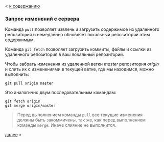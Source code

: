 < [к содержанию](./readme.md)
### Запрос изменений с сервера

Команда `pull` позволяет извлечь и загрузить содержимое из удаленного репозитория и немедленно обновляет локальный репозиторий этим содержимым.

Команда `git fetch` позволяет загрузить коммиты, файлы и ссылки из удаленного репозитория в ваш локальный репозиторий.

Чтобы забрать изменения из удаленной ветки *master* репозитория *origin* и слить их с изменениями в текущей ветке, где мы находимся, можно выполнить:

```
git pull origin master
```

Это аналогично двум последовательным командам:

```
git fetch origin
git merge origin/master
```

>Перед выполнением команды `pull` все текущие изменения должны быть закоммичены, так же, как перед выполнением команды `merge`. Иначе слияние не выполнится.

[далее](./branches.md) >